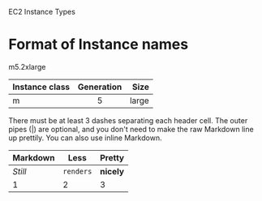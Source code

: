 EC2 Instance Types

# Format of Instance names

m5.2xlarge

| Instance class      | Generation           | Size  |
| ------------- |:-------------:| -----:|
| m      | 5 | large |


There must be at least 3 dashes separating each header cell.
The outer pipes (|) are optional, and you don't need to make the 
raw Markdown line up prettily. You can also use inline Markdown.

Markdown | Less | Pretty
--- | --- | ---
*Still* | `renders` | **nicely**
1 | 2 | 3
